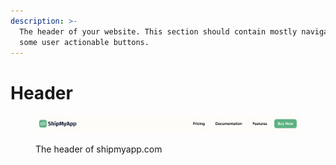 ```yaml
---
description: >-
  The header of your website. This section should contain mostly navigation and
  some user actionable buttons.
---
```


# Header

<figure><img src="../.gitbook/assets/image (1) (1) (1).png" alt=""><figcaption><p>The header of shipmyapp.com</p></figcaption></figure>

